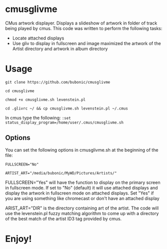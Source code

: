 # cmusglivme
CMus artwork displayer. Displays a slideshow of artwork in folder of track being played by cmus.
This code was written to perform the following tasks:
* Locate attached displays
* Use gliv to display in fullscreen and image maximized the artwork of the Artist directory and artwork in album directory

# Usage

`git clone https://github.com/bubonic/cmusglivme`

`cd cmusglivme`

`chmod +x cmusglivme.sh levenstein.pl`

`cd .glivrc ~/ && cp cmusglivme.sh levenstein.pl ~/.cmus`

In cmus type the following:
`:set status_display_program=/home/user/.cmus/cmusglivme.sh`


## Options
You can set the following options in cmusglivme.sh at the beginning of the file:

`FULLSCREEN="No"`

`ARTIST_ART="/media/bubonic/MyWD/Pictures/Artists/"`
 
FULLSCREEN="Yes"
will have the function to display on the primary screen in fullscreen mode. If set to "No" (default) it will use attached displays and display the artwork in fullscreen mode on attached displays. Set "Yes" if you are using something like chromecast or don't have an attached display
 
ARIST_ART="DIR"
is the directory containing art of the artist. The code will use the levenstein.pl fuzzy matching algorithm to come up with a directory of the best match of the artist ID3 tag provided by cmus. 

# Enjoy!
